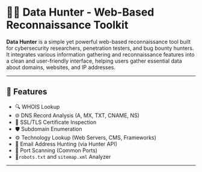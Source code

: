 # 🕵️‍♂️ Data Hunter - Web-Based Reconnaissance Toolkit

**Data Hunter** is a simple yet powerful web-based reconnaissance tool built for cybersecurity researchers, penetration testers, and bug bounty hunters. It integrates various information gathering and reconnaissance features into a clean and user-friendly interface, helping users gather essential data about domains, websites, and IP addresses.

---

## 🚀 Features

- 🔍 WHOIS Lookup
- 🌐 DNS Record Analysis (A, MX, TXT, CNAME, NS)
- 🔐 SSL/TLS Certificate Inspection
- 🛡️ Subdomain Enumeration
- ⚙️ Technology Lookup (Web Servers, CMS, Frameworks)
- 📧 Email Address Hunting (via Hunter API)
- 🔎 Port Scanning (Common Ports)
- 🤖`robots.txt` and `sitemap.xml` Analyzer

---
